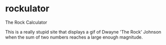 # rockulator
The Rock Calculator

This is a really stupid site that displays a gif of Dwayne 'The Rock' Johnson when the sum of two numbers reaches a large enough magnitude.
